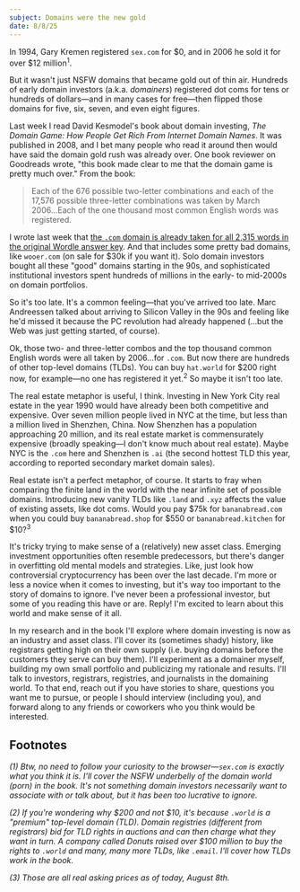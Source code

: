 ```yaml
---
subject: Domains were the new gold
date: 8/8/25
---
```


In 1994, Gary Kremen registered `sex.com` for $0, and in 2006 he sold it for over $12 million<sup>1</sup>.

But it wasn't just NSFW domains that became gold out of thin air. Hundreds of early domain investors (a.k.a. _domainers_) registered dot coms for tens or hundreds of dollars—and in many cases for free—then flipped those domains for five, six, seven, and even eight figures.

Last week I read David Kesmodel's book about domain investing, _The Domain Game: How People Get Rich From Internet Domain Names_. It was published in 2008, and I bet many people who read it around then would have said the domain gold rush was already over. One book reviewer on Goodreads wrote, "this book made clear to me that the domain game is pretty much over." From the book:

> Each of the 676 possible two-letter combinations and each of the 17,576 possible three-letter combinations was taken by March 2006...Each of the one thousand most common English words was registered.

I wrote last week that [the `.com` domain is already taken for all 2,315 words in the original Wordle answer key](https://dotcom.press/archive/wordle). And that includes some pretty bad domains, like `wooer.com` (on sale for $30k if you want it). Solo domain investors bought all these "good" domains starting in the 90s, and sophisticated institutional investors spent hundreds of millions in the early- to mid-2000s on domain portfolios.

So it's too late. It's a common feeling—that you've arrived too late. Marc Andreessen talked about arriving to Silicon Valley in the 90s and feeling like he'd missed it because the PC revolution had already happened (...but the Web was just getting started, of course).

Ok, those two- and three-letter combos and the top thousand common English words were all taken by 2006...for `.com`. But now there are hundreds of other top-level domains (TLDs). You can buy `hat.world` for $200 right now, for example—no one has registered it yet.<sup>2</sup> So maybe it isn't too late.

The real estate metaphor is useful, I think. Investing in New York City real estate in the year 1990 would have already been both competitive and expensive. Over seven million people lived in NYC at the time, but less than a million lived in Shenzhen, China. Now Shenzhen has a population approaching 20 million, and its real estate market is commensurately expensive (broadly speaking—I don't know much about real estate). Maybe NYC is the `.com` here and Shenzhen is `.ai` (the second hottest TLD this year, according to reported secondary market domain sales).

Real estate isn't a perfect metaphor, of course. It starts to fray when comparing the finite land in the world with the near infinite set of possible domains. Introducing new vanity TLDs like `.land` and `.xyz` affects the value of existing assets, like dot coms. Would you pay $75k for `bananabread.com` when you could buy `bananabread.shop` for $550 or `bananabread.kitchen` for $10?<sup>3</sup>

It's tricky trying to make sense of a (relatively) new asset class. Emerging investment opportunities often resemble predecessors, but there's danger in overfitting old mental models and strategies. Like, just look how controversial cryptocurrency has been over the last decade. I'm more or less a novice when it comes to investing, but it's way too important to the story of domains to ignore. I've never been a professional investor, but some of you reading this have or are. Reply! I'm excited to learn about this world and make sense of it all.

In my research and in the book I'll explore where domain investing is now as an industry and asset class. I'll cover its (sometimes shady) history, like registrars getting high on their own supply (i.e. buying domains before the customers they serve can buy them). I'll experiment as a domainer myself, building my own small portfolio and publicizing my rationale and results. I'll talk to investors, registrars, registries, and journalists in the domaining world. To that end, reach out if you have stories to share, questions you want me to pursue, or people I should interview (including you), and forward along to any friends or coworkers who you think would be interested.

## Footnotes

_(1) Btw, no need to follow your curiosity to the browser—`sex.com` is exactly what you think it is. I'll cover the NSFW underbelly of the domain world (porn) in the book. It's not something domain investors necessarily want to associate with or talk about, but it has been too lucrative to ignore._

_(2) If you're wondering why $200 and not $10, it's because `.world` is a "premium" top-level domain (TLD). Domain registries (different from registrars) bid for TLD rights in auctions and can then charge what they want in turn. A company called Donuts raised over $100 million to buy the rights to `.world` and many, many more TLDs, like `.email`. I'll cover how TLDs work in the book._

_(3) Those are all real asking prices as of today, August 8th._
